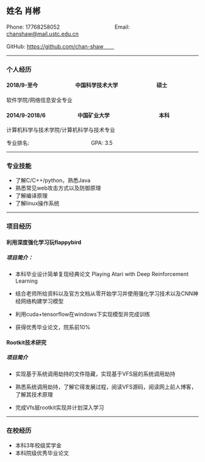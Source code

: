## 姓名 肖郴

Phone:  17768258052　　　　　　　 　　　Email: [chanshaw@mail.ustc.edu.cn](mailto:chanshaw@mail.ustc.edu.cn)

GitHub: https://github.com/chan-shaw　　

---

### 个人经历

#### 2018/9-至今　　　　　　　中国科学技术大学	　　　　　　　硕士

软件学院/网络信息安全专业

#### 2014/9-2018/6　　　　　　中国矿业大学	　　　　　　　　　本科

计算机科学与技术学院/计算机科学与技术专业

专业排名: 	　　　　　　　　　　　 GPA: 3.5

---

### 专业技能


* 了解C/C++/python，熟悉Java
* 熟悉常见web攻击方式以及防御原理
* 了解编译原理
* 了解linux操作系统

---

### 项目经历

#### 利用深度强化学习玩flappybird

##### 项目简介：

- 本科毕业设计简单复现经典论文 Playing Atari with Deep Reinforcement Learning
- 结合老师所给资料以及官方文档从零开始学习并使用强化学习技术以及CNN神经网络构建学习模型

- 利用cuda+tensorflow在windows下实现模型并完成训练
- 获得优秀毕业论文，院系前10%

#### Rootkit技术研究

##### 项目简介

- 实现基于系统调用劫持的文件隐藏，实现基于VFS层的系统调用劫持

- 熟悉系统调用劫持，了解它得发展过程，阅读VFS源码，阅读网上前人博客，了解其技术原理
- 完成Vfs层rootkit实现并计划深入学习

---

### 在校经历

* 本科3年校级奖学金
* 本科院级优秀毕业论文

